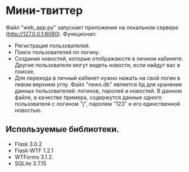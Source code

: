 # Мини-твиттер
Файл "web_app.py" запускает приложение на локальном сервере (http://127.0.0.1:8080).
Функционал:
- Регистрация пользователей.
- Поиск пользователей по логину.
- Создание новостей, которые отображаюстя в личном кабинете. Другие пользователи могут видеть новости, если найдут вас в поиске.
- Для перехода в личный кабинет нужно нажать на свой логин в левом верхнем углу.
Файл "news.db" является бд для хранения данных пользователей: логинов, паролей и новостей.
В данном файле, в качестве примера, содержутся данные одного пользователя с логином "j", паролем "123" и его единственной новостью.
## Используемые библиотеки.
- Flask 3.0.2
- Flask-WTF 1.2.1
- WTForms 3.1.2.
- SQLite 3.7.15
